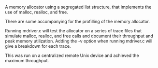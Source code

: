 A memory allocator using a segregated list structure, that implements the use of malloc, realloc, and free.

There are some accompanying for the profilling of the memory allocator. 

Running mdriver.c will test the allocator on a series of trace files that simulate malloc, realloc, and free calls and 
document their throughput and peak memory utilization. Adding the -v option when running mdriver.c will give a breakdown 
for each trace. 

This was run on a centralized remote Unix device and achieved the maximum throughput.



